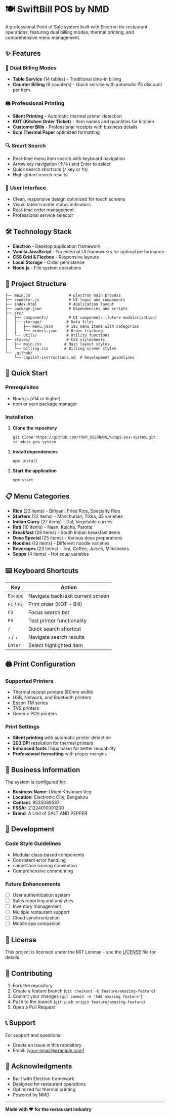 # 🍽️ SwiftBill POS by NMD

A professional Point of Sale system built with Electron for restaurant operations, featuring dual billing modes, thermal printing, and comprehensive menu management.

## ✨ Features

### 🏪 **Dual Billing Modes**
- **Table Service** (14 tables) - Traditional dine-in billing
- **Counter Billing** (6 counters) - Quick service with automatic ₹5 discount per item

### 🖨️ **Professional Printing**
- **Silent Printing** - Automatic thermal printer detection
- **KOT (Kitchen Order Ticket)** - Item names and quantities for kitchen
- **Customer Bills** - Professional receipts with business details
- **8cm Thermal Paper** optimized formatting

### 🔍 **Smart Search**
- Real-time menu item search with keyboard navigation
- Arrow key navigation (↑/↓) and Enter to select
- Quick search shortcuts (`/` key or `F3`)
- Highlighted search results

### 📱 **User Interface**
- Clean, responsive design optimized for touch screens
- Visual table/counter status indicators
- Real-time order management
- Professional service selector

## 🛠️ Technology Stack

- **Electron** - Desktop application framework
- **Vanilla JavaScript** - No external UI frameworks for optimal performance
- **CSS Grid & Flexbox** - Responsive layouts
- **Local Storage** - Order persistence
- **Node.js** - File system operations

## 📁 Project Structure

```
├── main.js                 # Electron main process
├── renderer.js             # UI logic and components
├── index.html              # Application layout
├── package.json            # Dependencies and scripts
├── src/
│   ├── components/         # UI components (future modularization)
│   ├── storage/           # Data files
│   │   ├── menu.json      # 193 menu items with categories
│   │   └── orders.json    # Order tracking
│   └── utils/             # Utility functions
├── styles/                # CSS stylesheets
│   ├── main.css          # Main layout styles
│   └── billing.css       # Billing screen styles
└── .github/
    └── copilot-instructions.md  # Development guidelines
```

## 🚀 Quick Start

### Prerequisites
- Node.js (v14 or higher)
- npm or yarn package manager

### Installation

1. **Clone the repository**
   ```bash
   git clone https://github.com/YOUR_USERNAME/udupi-pos-system.git
   cd udupi-pos-system
   ```

2. **Install dependencies**
   ```bash
   npm install
   ```

3. **Start the application**
   ```bash
   npm start
   ```

## 📋 Menu Categories

- **Rice** (23 items) - Biriyani, Fried Rice, Specialty Rice
- **Starters** (22 items) - Manchurian, Tikka, 65 varieties
- **Indian Curry** (27 items) - Dal, Vegetable curries
- **Roti** (10 items) - Naan, Kulcha, Parotta
- **Breakfast** (28 items) - South Indian breakfast items
- **Dosa Special** (25 items) - Various dosa preparations
- **Noodles** (13 items) - Different noodle varieties
- **Beverages** (23 items) - Tea, Coffee, Juices, Milkshakes
- **Soups** (4 items) - Hot soup varieties

## ⌨️ Keyboard Shortcuts

| Key | Action |
|-----|--------|
| `Escape` | Navigate back/exit current screen |
| `F1` / `F2` | Print order (KOT + Bill) |
| `F3` | Focus search bar |
| `F4` | Test printer functionality |
| `/` | Quick search shortcut |
| `↑` / `↓` | Navigate search results |
| `Enter` | Select highlighted item |

## 🖨️ Print Configuration

### Supported Printers
- Thermal receipt printers (80mm width)
- USB, Network, and Bluetooth printers
- Epson TM series
- TVS printers
- Generic POS printers

### Print Settings
- **Silent printing** with automatic printer detection
- **203 DPI** resolution for thermal printers
- **Enhanced fonts** (16px base) for better readability
- **Professional formatting** with proper margins

## 💼 Business Information

The system is configured for:
- **Business Name**: Udupi Krishnam Veg
- **Location**: Electronic City, Bengaluru
- **Contact**: 9535089587
- **FSSAI**: 21224010001200
- **Brand**: A Unit of SALT AND PEPPER

## 🔧 Development

### Code Style Guidelines
- Modular class-based components
- Consistent error handling
- camelCase naming convention
- Comprehensive commenting

### Future Enhancements
- [ ] User authentication system
- [ ] Sales reporting and analytics
- [ ] Inventory management
- [ ] Multiple restaurant support
- [ ] Cloud synchronization
- [ ] Mobile app companion

## 📄 License

This project is licensed under the MIT License - see the [LICENSE](LICENSE) file for details.

## 🤝 Contributing

1. Fork the repository
2. Create a feature branch (`git checkout -b feature/amazing-feature`)
3. Commit your changes (`git commit -m 'Add amazing feature'`)
4. Push to the branch (`git push origin feature/amazing-feature`)
5. Open a Pull Request

## 📞 Support

For support and questions:
- Create an issue in this repository
- Email: [your-email@example.com]

## 🙏 Acknowledgments

- Built with Electron framework
- Designed for restaurant operations
- Optimized for thermal printing
- Powered by NMD

---

**Made with ❤️ for the restaurant industry**
